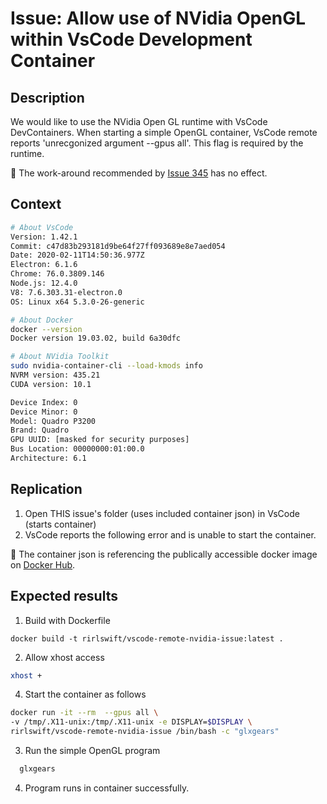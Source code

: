 # Issue: Allow use of NVidia OpenGL within VsCode Development Container

## Description
We would like to use the NVidia Open GL runtime with VsCode DevContainers.
When starting a simple OpenGL container, VsCode remote reports 'unrecgonized argument --gpus all'. This flag is required by the runtime.

:loudspeaker: The work-around recommended by [Issue 345](https://github.com/microsoft/vscode-remote-release/issues/345) has no effect.

## Context
``` bash
# About VsCode
Version: 1.42.1
Commit: c47d83b293181d9be64f27ff093689e8e7aed054
Date: 2020-02-11T14:50:36.977Z
Electron: 6.1.6
Chrome: 76.0.3809.146
Node.js: 12.4.0
V8: 7.6.303.31-electron.0
OS: Linux x64 5.3.0-26-generic

# About Docker
docker --version
Docker version 19.03.02, build 6a30dfc

# About NVidia Toolkit
sudo nvidia-container-cli --load-kmods info
NVRM version: 435.21
CUDA version: 10.1

Device Index: 0
Device Minor: 0
Model: Quadro P3200
Brand: Quadro
GPU UUID: [masked for security purposes]
Bus Location: 00000000:01:00.0
Architecture: 6.1
```

## Replication 
1) Open THIS issue's folder (uses included container json) in VsCode (starts container)
3) VsCode reports the following error and is unable to start the container.


:loudspeaker: The container json is referencing the publically accessible docker image on [Docker Hub](). 


## Expected results 
1) Build with Dockerfile
```
docker build -t rirlswift/vscode-remote-nvidia-issue:latest .
```
2) Allow xhost access
``` bash
xhost +
```
4) Start the container as follows
``` bash 
docker run -it --rm  --gpus all \
-v /tmp/.X11-unix:/tmp/.X11-unix -e DISPLAY=$DISPLAY \
rirlswift/vscode-remote-nvidia-issue /bin/bash -c "glxgears"
```
3) Run the simple OpenGL program
``` bash
  glxgears
```
4) Program runs in container successfully.
